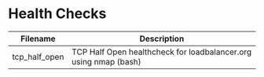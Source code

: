 # Health Checks

Filename | Description
 ------ | ------ 
tcp_half_open | TCP Half Open healthcheck for loadbalancer.org using nmap (bash)
